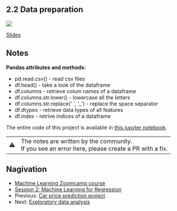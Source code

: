 
## 2.2 Data preparation

<a href="https://www.youtube.com/watch?v=Kd74oR4QWGM"><img src="images/thumbnail-2-02.jpg"></a>

[Slides](https://www.slideshare.net/AlexeyGrigorev/ml-zoomcamp-2-slides)


## Notes

**Pandas attributes and methods:** 

* pd.read.csv() - read csv files 
* df.head() - take a look of the dataframe 
* df.columns - retrieve colum names of a dataframe 
* df.columns.str.lower() - lowercase all the letters 
* df.columns.str.replace(' ', '_') - replace the space separator 
* df.dtypes - retrieve data types of all features 
* df.index - retrive indices of a dataframe

The entire code of this project is available in [this jupyter notebook](https://github.com/alexeygrigorev/mlbookcamp-code/blob/master/chapter-02-car-price/02-carprice.ipynb).

<table>
   <tr>
      <td>⚠️</td>
      <td>
         The notes are written by the community. <br>
         If you see an error here, please create a PR with a fix.
      </td>
   </tr>
</table>

## Nagivation

* [Machine Learning Zoomcamp course](../)
* [Session 2: Machine Learning for Regression](./)
* Previous: [Car price prediction project](01-car-price-intro.md)
* Next: [Exploratory data analysis](03-eda.md)